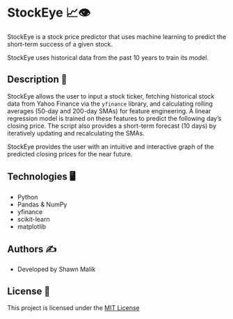 # StockEye 📈👁️
StockEye is a stock price predictor that uses machine learning to predict the short-term success of a given stock. 

StockEye uses historical data from the past 10 years to train its model.

## Description 🔮
StockEye allows the user to input a stock ticker, fetching historical stock data from Yahoo Finance via the ```yfinance``` library, and  calculating rolling averages (50-day and 200-day SMAs) for feature engineering. 
A linear regression model is trained on these features to predict the following day’s closing price. 
The script also provides a short-term forecast (10 days) by iteratively updating and recalculating the SMAs. 

StockEye provides the user with an intuitive and interactive graph of the predicted closing prices for the near future.

## Technologies 🖥️
- Python
- Pandas & NumPy
- yfinance
- scikit-learn
- matplotlib

## Authors ✍️
- Developed by Shawn Malik

## License 📝

This project is licensed under the [MIT License](./LICENSE)

